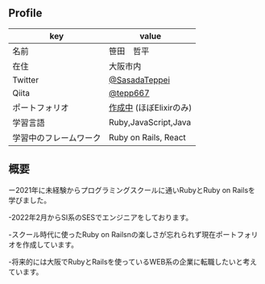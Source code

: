 ## Profile

|key|value|
|----|----|
|名前|笹田　哲平|
|在住|大阪市内|
|Twitter|[@SasadaTeppei](https://twitter.com/SasadaTeppei)|
|Qiita|[@tepp667](https://qiita.com/tepp667)
|ポートフォリオ|[作成中](#) (ほぼElixirのみ)|
|学習言語|Ruby,JavaScript,Java|
|学習中のフレームワーク|Ruby on Rails, React| 

## 概要
ー2021年に未経験からプログラミングスクールに通いRubyとRuby on Railsを学びました。

-2022年2月からSI系のSESでエンジニアをしております。

-スクール時代に使ったRuby on Railsnの楽しさが忘れられず現在ポートフォリオを作成しています。

-将来的には大阪でRubyとRailsを使っているWEB系の企業に転職したいと考えています。
